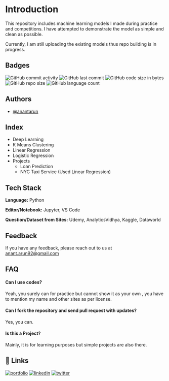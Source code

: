 
# Introduction

This repository includes machine learning models I made during practice and competitions. I have attempted to demonstrate the model as simple and clean as possible.

Currently, I am still uploading the existing models thus repo building is in progress.


## Badges

<img alt="GitHub commit activity" src="https://img.shields.io/github/commit-activity/m/RawRapter/Data-Science-Models"> 
<img alt="GitHub last commit" src="https://img.shields.io/github/last-commit/RawRapter/Data-Science-Models">
<img alt="GitHub code size in bytes" src="https://img.shields.io/github/languages/code-size/RawRapter/Data-Science-Models">
<img alt="GitHub repo size" src="https://img.shields.io/github/repo-size/RawRapter/Data-Science-Models">
<img alt="GitHub language count" src="https://img.shields.io/github/languages/count/RawRapter/Data-Science-Models">

  
## Authors

- [@anantarun](https://www.github.com/RawRapter)

  
## Index <All Folders>
- Deep Learning
- K Means Clustering
- Linear Regression
- Logistic Regression
- Projects
    - Loan Prediction
    - NYC Taxi Service (Used Linear Regression)
  
## Tech Stack

**Language:** Python

**Editor/Notebook:** Jupyter, VS Code

**Question/Dataset from Sites:** Udemy, AnalyticsVidhya, Kaggle, Dataworld
  
## Feedback

If you have any feedback, please reach out to us at anant.arun92@gmail.com


<Abbreviation>
<Inprogress>
  
## FAQ

#### Can I use codes?

Yeah, you surely can for practice but cannot show it as your own , you have to mention my name and other sites as per license.

#### Can I fork the repository and send pull request with updates?

Yes, you can.

#### Is this a Project?
Mainly, it is for learning purposes but simple projects are also there.

  
## 🔗 Links
[![portfolio](https://img.shields.io/badge/my_portfolio-000?style=for-the-badge&logo=ko-fi&logoColor=white)](https://rawrapter.github.io/portfolio/)
[![linkedin](https://img.shields.io/badge/linkedin-0A66C2?style=for-the-badge&logo=linkedin&logoColor=white)](https://www.linkedin.com/in/anantarun/)
[![twitter](https://img.shields.io/badge/twitter-1DA1F2?style=for-the-badge&logo=twitter&logoColor=white)](https://twitter.com/AnantArun4)
